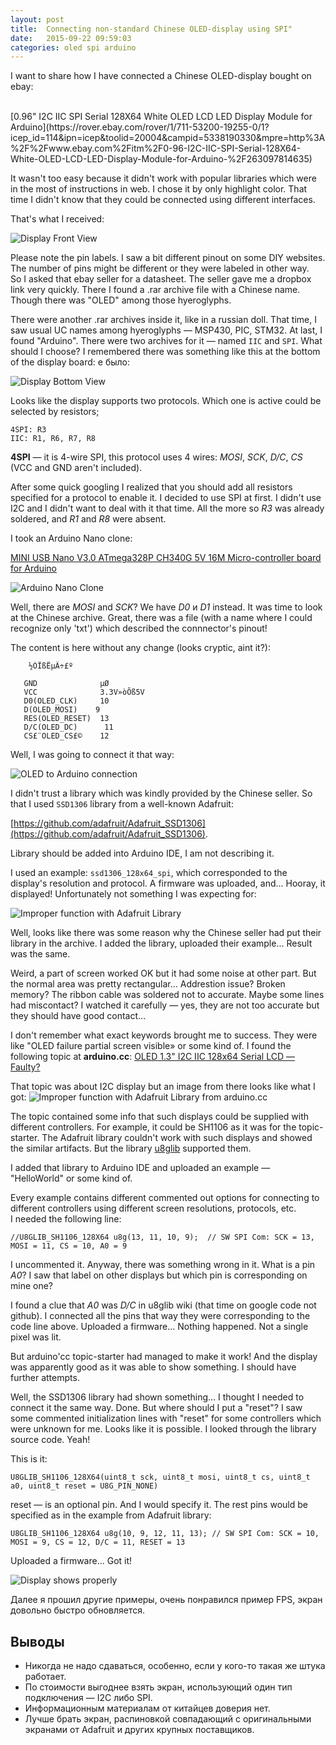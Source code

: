 ```yaml
---
layout: post
title:  Connecting non-standard Chinese OLED-display using SPI"
date:   2015-09-22 09:59:03
categories: oled spi arduino
---
```

I want to share how I have connected a Chinese OLED-display bought on ebay:

<br>
[0.96" I2C IIC SPI Serial 128X64 White OLED LCD LED Display Module for Arduino](https://rover.ebay.com/rover/1/711-53200-19255-0/1?icep_id=114&ipn=icep&toolid=20004&campid=5338190330&mpre=http%3A%2F%2Fwww.ebay.com%2Fitm%2F0-96-I2C-IIC-SPI-Serial-128X64-White-OLED-LCD-LED-Display-Module-for-Arduino-%2F263097814635)

It wasn't too easy because it didn't work with popular libraries which were in the most of instructions in web.
I chose it by only highlight color. That time I didn't know that they could be connected using different interfaces.

That's what I received: 

![Display Front View](/assets/01_oled_front.jpg)

Please note the pin labels. I saw a bit different pinout on some DIY websites. The number of pins might be different or they were labeled in other way.  
So I asked that ebay seller for a datasheet. The seller gave me a dropbox link very quickly. There I found a .rar archive file with a Chinese name. Though there was "OLED" among those hyeroglyphs.

There were another .rar archives inside it, like in a russian doll. That time, I saw usual UC names among hyeroglyphs — MSP430, PIC, STM32. At last, I found "Arduino".
There were two archives for it — named `IIC` and `SPI`. What should I choose? I remembered there was something like this at the bottom of the display board: 
е было:

![Display Bottom View](/assets/02_oled_back.jpg)


Looks like the display supports two protocols. Which one is active could be selected by resistors;

```
4SPI: R3
IIC: R1, R6, R7, R8
```

**4SPI** — it is 4-wire SPI, this protocol uses 4 wires: *MOSI*, *SCK*, *D/C*, *CS* (VCC and GND aren't included).

After some quick googling I realized that you should add all resistors specified for a protocol to enable it.
I decided to use SPI at first. I didn't use I2C and I didn't want to deal with it that time. All the more so *R3* was already soldered, and *R1* and *R8* were absent.

I took an Arduino Nano clone:

[MINI USB Nano V3.0 ATmega328P CH340G 5V 16M Micro-controller board for Arduino](https://rover.ebay.com/rover/1/711-53200-19255-0/1?icep_id=114&ipn=icep&toolid=20004&campid=5338190330&mpre=http%3A%2F%2Fwww.ebay.com%2Fitm%2FMINI-USB-Nano-V3-0-ATmega328P-CH340G-5V-16M-Micro-controller-board-for-Arduino-%2F381374550571)

![Arduino Nano Clone](/assets/03_funduino_nano.jpg)

Well, there are *MOSI* and *SCK*? We have *D0* и *D1* instead. It was time to look at the Chinese archive. Great, there was a file (with a name where I could recognize only 'txt') which described the connnector's pinout!

The content is here without any change (looks cryptic, aint it?):

```
	½ÓÏßËµÃ÷£º
 
   GND              µØ
   VCC              3.3V»òÕß5V
   D0(OLED_CLK)     10
   D(OLED_MOSI)    9
   RES(OLED_RESET)  13
   D/C(OLED_DC)      11
   CS£¨OLED_CS£©    12
```

Well, I was going to connect it that way:

![OLED to Arduino connection](/assets/04_oled_connected.jpg)

I didn't trust a library which was kindly provided by the Chinese seller. So that I used `SSD1306` library from a well-known Adafruit:

[https://github.com/adafruit/Adafruit_SSD1306](https://github.com/adafruit/Adafruit_SSD1306).

Library should be added into Arduino IDE, I am not describing it.

I used an example: `ssd1306_128x64_spi`, which corresponded to the display's resolution and protocol. A firmware was uploaded, and... Hooray, it displayed! Unfortunately not something I was expecting for:

![Improper function with Adafruit Library](/assets/05_oled_failure.jpg)

Well, looks like there was some reason why the Chinese seller had put their library in the archive. I added the library, uploaded their example... Result was the same.

Weird, a part of screen worked OK but it had some noise at other part. But the normal area was pretty rectangular... Addrestion issue? Broken memory? The ribbon cable was soldered not to accurate. Maybe some lines had miscontact? I watched it carefully — yes, they are not too accurate but they should have good contact...

I don't remember what exact keywords brought me to success. They were like "OLED failure partial screen visible» or some kind of. I found the following topic at **arduino.cc**:
[OLED 1.3" I2C IIC 128x64 Serial LCD — Faulty?](http://forum.arduino.cc/index.php?topic=259186.0)

That topic was about I2C display but an image from there looks like what I got:
![Improper function with Adafruit Library from arduino.cc](/assets/06_oled_failure_from_arduino_cc.jpg)

The topic contained some info that such displays could be supplied with different controllers. For example, it could be SH1106 as it was for the topic-starter. The Adafruit library couldn't work with such displays and showed the similar artifacts.
But the library [u8glib](https://github.com/olikraus/u8glib) supported them.

I added that library to Arduino IDE and uploaded an example — "HelloWorld" or some kind of.

Every example contains different commented out options for connecting to different controllers using different screen resolutions, protocols, etc.
<br>
I needed the following line:

```
//U8GLIB_SH1106_128X64 u8g(13, 11, 10, 9);	// SW SPI Com: SCK = 13, MOSI = 11, CS = 10, A0 = 9
```
I uncommented it. Anyway, there was something wrong in it. What is a pin *A0*? I saw that label on other displays but which pin is corresponding on mine one? 

I found a clue that *A0* was *D/C* in u8glib wiki (that time on google code not github).
I connected all the pins that way they were corresponding to the code line above. Uploaded a firmware... Nothing happened. Not a single pixel was lit.

But arduino'cc topic-starter had managed to make it work! And the display was apparently good as it was able to show something. I should have further attempts.

Well, the SSD1306 library had shown something... I thought I needed to connect it the same way. Done. But where should I put a "reset"?
I saw some commented initialization lines with "reset" for some controllers which were unknown for me.
Looks like it is possible. I looked through the library source code. Yeah!

This is it:

```
U8GLIB_SH1106_128X64(uint8_t sck, uint8_t mosi, uint8_t cs, uint8_t a0, uint8_t reset = U8G_PIN_NONE) 
```

reset — is an optional pin. And I would specify it. The rest pins would be specified as in the example from Adafruit library:

```
U8GLIB_SH1106_128X64 u8g(10, 9, 12, 11, 13); // SW SPI Com: SCK = 10, MOSI = 9, CS = 12, D/C = 11, RESET = 13
```
Uploaded a firmware... Got it!

![Display shows properly](/assets/07_oled_ok.jpg)

Далее я прошил другие примеры, очень понравился пример FPS, экран довольно быстро обновляется.

## Выводы

- Никогда не надо сдаваться, особенно, если у кого-то такая же штука работает.
- По стоимости выгоднее взять экран, использующий один тип подключения — I2C либо SPI.
- Информационным материалам от китайцев доверия нет.
- Лучше брать экран, распиновкой совпадающий с оригинальными экранами от Adafruit и других крупных поставщиков.
